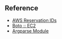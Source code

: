 ## Reference

* [AWS Reservation IDs](http://blogs.plexibus.com/2010/02/23/amazon-ec2-reservation-id-and-one-of-its-uses/)
* [Boto :: EC2](http://boto.readthedocs.org/en/latest/ec2_tut.html)
* [Argparse Module](https://docs.python.org/2/library/argparse.html#module-argparse)
